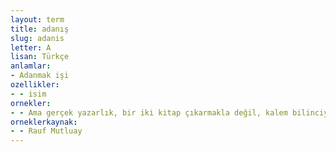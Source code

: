 ```yaml
---
layout: term
title: adanış
slug: adanis
letter: A
lisan: Türkçe
anlamlar:
- Adanmak işi
ozellikler:
- - isim
ornekler:
- - Ama gerçek yazarlık, bir iki kitap çıkarmakla değil, kalem bilinciyle emeğine tam adanışla mümkün olabilmektedir.
orneklerkaynak:
- - Rauf Mutluay
---
```

